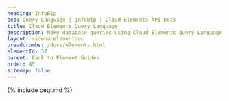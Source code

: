 ```yaml
---
heading: InfoBip
seo: Query Language | InfoBip | Cloud Elements API Docs
title: Cloud Elements Query Language
description: Make database queries using Cloud Elements Query Language.
layout: sidebarelementdoc
breadcrumbs: /docs/elements.html
elementId: 37
parent: Back to Element Guides
order: 45
sitemap: false
---
```


{% include ceql.md %}
